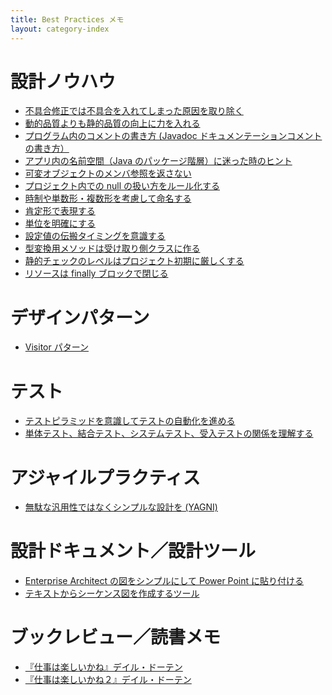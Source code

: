 ```yaml
---
title: Best Practices メモ
layout: category-index
---
```


設計ノウハウ
====
* [不具合修正では不具合を入れてしまった原因を取り除く](remove-error-prone-code.html)
* [動的品質よりも静的品質の向上に力を入れる](static-and-dynamic-quality.html)
* [プログラム内のコメントの書き方 (Javadoc ドキュメンテーションコメントの書き方）](how-to-write-comment.html)
* [アプリ内の名前空間（Java のパッケージ階層）に迷った時のヒント](namespace-in-app.html)
* [可変オブジェクトのメンバ参照を返さない](avoid-returning-mutable-reference.html)
* [プロジェクト内での null の扱い方をルール化する](clarify-how-to-use-null.html)
* [時制や単数形・複数形を考慮して命名する](tense-and-plural.html)
* [肯定形で表現する](prefer-positive-sentence.html)
* [単位を明確にする](clarify-unit.html)
* [設定値の伝搬タイミングを意識する](timing-of-propagation.html)
* [型変換用メソッドは受け取り側クラスに作る](api-convert-type.html)
* [静的チェックのレベルはプロジェクト初期に厳しくする](strict-analysis-in-the-beginning.html)
* [リソースは finally ブロックで閉じる](finally-close.html)

デザインパターン
====
* [Visitor パターン](dp-visitor-pattern.html)

テスト
====
* [テストピラミッドを意識してテストの自動化を進める](test-pyramid.html)
* [単体テスト、結合テスト、システムテスト、受入テストの関係を理解する](test-relation.html)

アジャイルプラクティス
====
* [無駄な汎用性ではなくシンプルな設計を (YAGNI)](simple-design.html)

設計ドキュメント／設計ツール
====
* [Enterprise Architect の図をシンプルにして Power Point に貼り付ける](tool/ea-to-powerpoint.html)
* [テキストからシーケンス図を作成するツール](tool-sdedit.html)

ブックレビュー／読書メモ
====
* [『仕事は楽しいかね』デイル・ドーテン](book/shigo-tano1.html)
* [『仕事は楽しいかね２』デイル・ドーテン](book/shigo-tano2.html)


